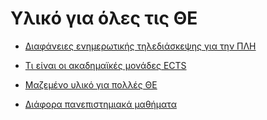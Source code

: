 # Υλικό για όλες τις ΘΕ

- [Διαφάνειες ενημερωτικής τηλεδιάσκεψης για την ΠΛΗ](https://cdn.discordapp.com/attachments/761647873858338827/801846951678967838/--_20-1-2021.pdf)

- [Τι είναι οι ακαδημαϊκές μονάδες ECTS](https://ec.europa.eu/education/resources-and-tools/european-credit-transfer-and-accumulation-system-ects_el)
  
- [Μαζεμένο υλικό για πολλές ΘΕ](https://drive.google.com/drive/folders/0B5M_G8jcvPw-dWJIRWhHYjAwUEU?fbclid=IwAR3_wuOtKffOfBUWMAmk6go2O-VBE2rNLdSo2DxWD1RX7YDU0ZU9F-_B1nU)

- [Διάφορα πανεπιστημιακά μαθήματα](https://opencourses.gr)


